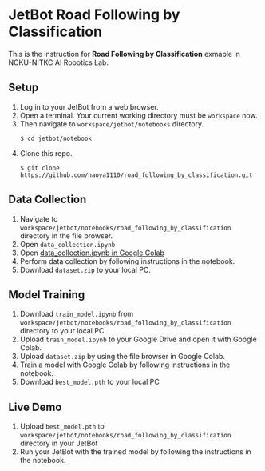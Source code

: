 # JetBot Road Following by Classification

This is the instruction for **Road Following by Classification** exmaple in NCKU-NITKC AI Robotics Lab. 

## Setup
1. Log in to your JetBot from a web browser.
1. Open a terminal. Your current working directory must be `workspace` now. 
1. Then navigate to `workspace/jetbot/notebooks` directory.
    ```
    $ cd jetbot/notebook
    ```
1. Clone this repo.
    ```
    $ git clone https://github.com/naoya1110/road_following_by_classification.git
    ```

## Data Collection
1. Navigate to `workspace/jetbot/notebooks/road_following_by_classification` directory in the file browser.
1. Open `data_collection.ipynb`
1. Open [data_collection.ipynb in Google Colab](https://colab.research.google.com/github/naoya1110/road_following_by_classification/blob/main/train_model.ipynb)
1. Perform data collection by following instructions in the notebook.
1. Download `dataset.zip` to your local PC.

## Model Training
1. Download `train_model.ipynb` from `workspace/jetbot/notebooks/road_following_by_classification` directory to your local PC.
1. Upload `train_model.ipynb` to your Google Drive and open it with Google Colab.
1. Upload `dataset.zip` by using the file browser in Google Colab.
1. Train a model with Google Colab by following instructions in the notebook.
1. Download `best_model.pth` to your local PC

## Live Demo
1. Upload `best_model.pth` to `workspace/jetbot/notebooks/road_following_by_classification` directory in your JetBot
1. Run your JetBot with the trained model by following the instructions in the notebook.